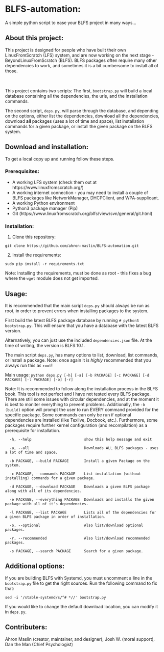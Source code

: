 # BLFS-automation:
A simple python script to ease your BLFS project in many ways...


## About this project:
This project is designed for people who have built their own LinuxFromScratch (LFS) system, and are now working on the next stage - BeyondLinuxFromScratch (BLFS).
BLFS packages often require many other dependencies to work, and sometimes it is a bit cumbersome to install all of those.
    
<br><br>
This project contains two scripts: The first, ```bootstrap.py``` will build a local database containing all the dependencies, the urls, and the installation commands.

The second script, ```deps.py```, will parse through the database, and depending on the options, either list the dependencies, download all the dependencies, download **all** packages (uses a lot of time and space), list installation commands for a given package, or install the given package on the BLFS system.

     


## Download and installation:
To get a local copy up and running follow these steps.

### Prerequisites:
<ul>
    <li>A working LFS system (check them out at https://www.linuxfromscratch.org/)</li>
    <li>A working internet connection - you may need to install a couple of BLFS packages like NetworkManager, DHCPClient, and WPA-supplicant.</li>
    <li>A working Python environment</li>
    <li>Python3 package manager (Pip)</li>
    <li>Git (https://www.linuxfromscratch.org/blfs/view/svn/general/git.html)</li>
</ul>

### Installation:
1. Clone this repository:
```
git clone https://github.com/ahron-maslin/BLFS-automation.git 
```

2. Install the requirements:
```
sudo pip install -r requirements.txt
```
Note: Installing the requirements, must be done as root - this fixes a bug where the ```wget``` module does not get imported.

## Usage:
It is recommended that the main script ```deps.py``` should always be run as root, in order to prevent errors when installing packages to the system.

First build the latest BLFS package database by running ```# python3 bootstrap.py```.
This will ensure that you have a database with the latest BLFS version.

Alternatively, you can just use the included ```dependencies.json``` file. At the time of writing, the version is BLFS 10.1.

 
The main script ```deps.py```, has many options to list, download, list commands, or install a package.
Note: once again it is *highly* recommended that you always run this as ```root```!

Main usage: ```python deps.py [-h] [-a] [-b PACKAGE] [-c PACKAGE] [-d PACKAGE] [-l PACKAGE] [-o] [-r]```

Note: It is recommended to follow along the installation process in the BLFS book. This tool is not perfect and I have not tested every BLFS package. There are still some issues with circular dependencies, and at the moment it is best to moniter everything to prevent problems. Additionally, the ```-b (build)``` option will prompt the user to run EVERY command provided for the specific package. Some commands can only be run if optional dependencies are installed (like Texlive, Docbook, etc.). Furthermore, some packages require further kernel configuration (and recompilation) as a prerequisite for installation.

```
  -h, --help                        show this help message and exit

  -a, --all                         Downloads ALL BLFS packages - uses a lot of time and space.

  -b PACKAGE, --build PACKAGE       Install a given Package on the system.

  -c PACKAGE, --commands PACKAGE    List installation (without installing) commands for a given package.
  
  -d PACKAGE, --download PACKAGE    Downloads a given BLFS package along with all of its dependencies.

  -e PACKAGE, --everything PACKAGE  Downloads and installs the given package with all of it's dependencies.

  -l PACKAGE, --list PACKAGE        Lists all of the dependencies for a given BLFS package in order of installation.

  -o, --optional                    Also list/download optional packages.

  -r, --recommended                 Also list/download recommended packages.

  -s PACKAGE, --search PACKAGE      Search for a given package.
  ```

## Additional options:
If you are building BLFS with Systemd, you must uncomment a line in the ```bootstrap.py``` file to get the right sources. Run the following command to fix that:
```
sed -i '/stable-systemd/s/^# *//' bootstrap.py
```

If you would like to change the default download location, you can modify it in ```deps.py```.


## Contributers: 
Ahron Maslin (creator, maintainer, and designer), Josh W. (moral support), Dan the Man (Chief Psychologist)




